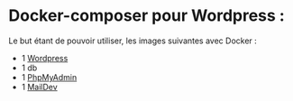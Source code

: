 # Docker-composer pour Wordpress :
Le but étant de pouvoir utiliser, les images suivantes avec Docker :
* 1 [Wordpress](https://fr.wordpress.org/)
* 1 db
* 1 [PhpMyAdmin](https://www.phpmyadmin.net/)
* 1 [MailDev](https://maildev.github.io/maildev/)
